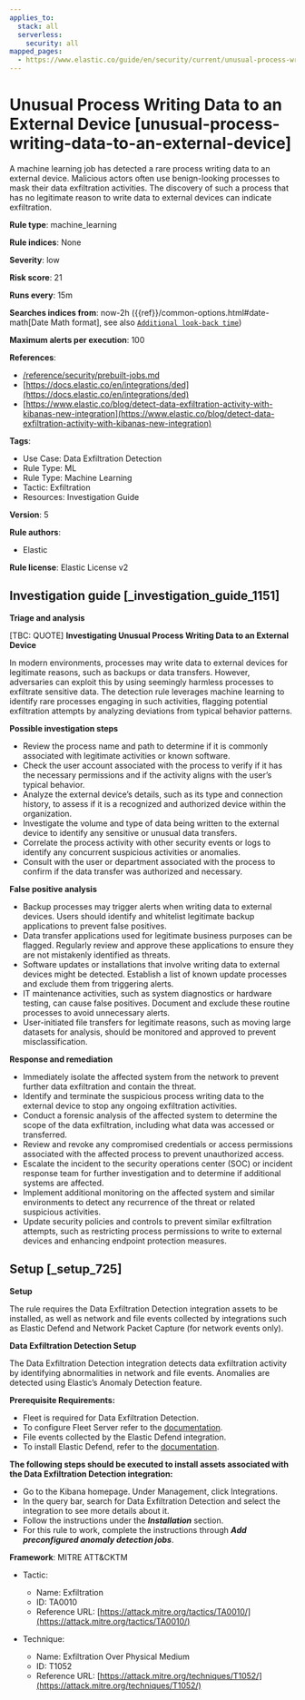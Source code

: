 ```yaml
---
applies_to:
  stack: all
  serverless:
    security: all
mapped_pages:
  - https://www.elastic.co/guide/en/security/current/unusual-process-writing-data-to-an-external-device.html
---
```


# Unusual Process Writing Data to an External Device [unusual-process-writing-data-to-an-external-device]

A machine learning job has detected a rare process writing data to an external device. Malicious actors often use benign-looking processes to mask their data exfiltration activities. The discovery of such a process that has no legitimate reason to write data to external devices can indicate exfiltration.

**Rule type**: machine_learning

**Rule indices**: None

**Severity**: low

**Risk score**: 21

**Runs every**: 15m

**Searches indices from**: now-2h ({{ref}}/common-options.html#date-math[Date Math format], see also [`Additional look-back time`](docs-content://solutions/security/detect-and-alert/create-detection-rule.md#rule-schedule))

**Maximum alerts per execution**: 100

**References**:

* [/reference/security/prebuilt-jobs.md](/reference/prebuilt-jobs.md)
* [https://docs.elastic.co/en/integrations/ded](https://docs.elastic.co/en/integrations/ded)
* [https://www.elastic.co/blog/detect-data-exfiltration-activity-with-kibanas-new-integration](https://www.elastic.co/blog/detect-data-exfiltration-activity-with-kibanas-new-integration)

**Tags**:

* Use Case: Data Exfiltration Detection
* Rule Type: ML
* Rule Type: Machine Learning
* Tactic: Exfiltration
* Resources: Investigation Guide

**Version**: 5

**Rule authors**:

* Elastic

**Rule license**: Elastic License v2

## Investigation guide [_investigation_guide_1151]

**Triage and analysis**

[TBC: QUOTE]
**Investigating Unusual Process Writing Data to an External Device**

In modern environments, processes may write data to external devices for legitimate reasons, such as backups or data transfers. However, adversaries can exploit this by using seemingly harmless processes to exfiltrate sensitive data. The detection rule leverages machine learning to identify rare processes engaging in such activities, flagging potential exfiltration attempts by analyzing deviations from typical behavior patterns.

**Possible investigation steps**

* Review the process name and path to determine if it is commonly associated with legitimate activities or known software.
* Check the user account associated with the process to verify if it has the necessary permissions and if the activity aligns with the user’s typical behavior.
* Analyze the external device’s details, such as its type and connection history, to assess if it is a recognized and authorized device within the organization.
* Investigate the volume and type of data being written to the external device to identify any sensitive or unusual data transfers.
* Correlate the process activity with other security events or logs to identify any concurrent suspicious activities or anomalies.
* Consult with the user or department associated with the process to confirm if the data transfer was authorized and necessary.

**False positive analysis**

* Backup processes may trigger alerts when writing data to external devices. Users should identify and whitelist legitimate backup applications to prevent false positives.
* Data transfer applications used for legitimate business purposes can be flagged. Regularly review and approve these applications to ensure they are not mistakenly identified as threats.
* Software updates or installations that involve writing data to external devices might be detected. Establish a list of known update processes and exclude them from triggering alerts.
* IT maintenance activities, such as system diagnostics or hardware testing, can cause false positives. Document and exclude these routine processes to avoid unnecessary alerts.
* User-initiated file transfers for legitimate reasons, such as moving large datasets for analysis, should be monitored and approved to prevent misclassification.

**Response and remediation**

* Immediately isolate the affected system from the network to prevent further data exfiltration and contain the threat.
* Identify and terminate the suspicious process writing data to the external device to stop any ongoing exfiltration activities.
* Conduct a forensic analysis of the affected system to determine the scope of the data exfiltration, including what data was accessed or transferred.
* Review and revoke any compromised credentials or access permissions associated with the affected process to prevent unauthorized access.
* Escalate the incident to the security operations center (SOC) or incident response team for further investigation and to determine if additional systems are affected.
* Implement additional monitoring on the affected system and similar environments to detect any recurrence of the threat or related suspicious activities.
* Update security policies and controls to prevent similar exfiltration attempts, such as restricting process permissions to write to external devices and enhancing endpoint protection measures.


## Setup [_setup_725]

**Setup**

The rule requires the Data Exfiltration Detection integration assets to be installed, as well as network and file events collected by integrations such as Elastic Defend and Network Packet Capture (for network events only).

**Data Exfiltration Detection Setup**

The Data Exfiltration Detection integration detects data exfiltration activity by identifying abnormalities in network and file events. Anomalies are detected using Elastic’s Anomaly Detection feature.

**Prerequisite Requirements:**

* Fleet is required for Data Exfiltration Detection.
* To configure Fleet Server refer to the [documentation](docs-content://reference/ingestion-tools/fleet/fleet-server.md).
* File events collected by the Elastic Defend integration.
* To install Elastic Defend, refer to the [documentation](docs-content://solutions/security/configure-elastic-defend/install-elastic-defend.md).

**The following steps should be executed to install assets associated with the Data Exfiltration Detection integration:**

* Go to the Kibana homepage. Under Management, click Integrations.
* In the query bar, search for Data Exfiltration Detection and select the integration to see more details about it.
* Follow the instructions under the ***Installation*** section.
* For this rule to work, complete the instructions through ***Add preconfigured anomaly detection jobs***.

**Framework**: MITRE ATT&CKTM

* Tactic:

    * Name: Exfiltration
    * ID: TA0010
    * Reference URL: [https://attack.mitre.org/tactics/TA0010/](https://attack.mitre.org/tactics/TA0010/)

* Technique:

    * Name: Exfiltration Over Physical Medium
    * ID: T1052
    * Reference URL: [https://attack.mitre.org/techniques/T1052/](https://attack.mitre.org/techniques/T1052/)



